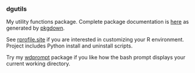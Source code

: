 
### dgutils

My utility functions package. Complete package documentation is [here](http://blog.frame38.com/dgutils/reference/dgutils-package.html) as generated by [pkgdown](https://hadley.github.io/pkgdown/).

See [rprofile.site](https://github.com/dgabbe/rprofile.site) if you are interested in customizing your R environment. Project includes Python install and uninstall scripts.

Try my [wdprompt](https://github.com/dgabbe/wdprompt) package if you like how the bash prompt displays your current working directory.

